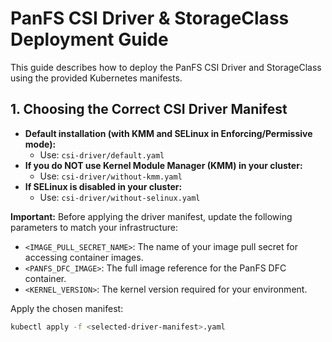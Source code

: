 
# PanFS CSI Driver & StorageClass Deployment Guide

This guide describes how to deploy the PanFS CSI Driver and StorageClass using the provided Kubernetes manifests. 

## 1. Choosing the Correct CSI Driver Manifest

- **Default installation (with KMM and SELinux in Enforcing/Permissive mode):**
	- Use: `csi-driver/default.yaml`
- **If you do NOT use Kernel Module Manager (KMM) in your cluster:**
	- Use: `csi-driver/without-kmm.yaml`
- **If SELinux is disabled in your cluster:**
	- Use: `csi-driver/without-selinux.yaml`

**Important:**
Before applying the driver manifest, update the following parameters to match your infrastructure:
- `<IMAGE_PULL_SECRET_NAME>`: The name of your image pull secret for accessing container images.
- `<PANFS_DFC_IMAGE>`: The full image reference for the PanFS DFC container.
- `<KERNEL_VERSION>`: The kernel version required for your environment.

Apply the chosen manifest:
```bash
kubectl apply -f <selected-driver-manifest>.yaml
```